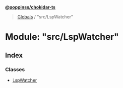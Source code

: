 **[@poppinss/chokidar-ts](../README.md)**

> [Globals](../README.md) / "src/LspWatcher"

# Module: "src/LspWatcher"

## Index

### Classes

* [LspWatcher](../classes/_src_lspwatcher_.lspwatcher.md)
